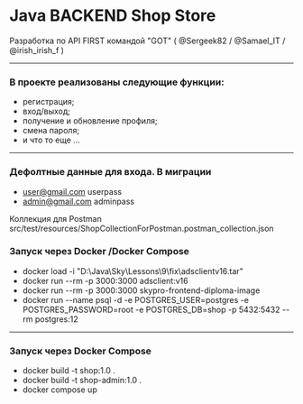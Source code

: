 # Java BACKEND Shop Store

Разработка по API FIRST командой "GOT" ( @Sergeek82 / @Samael_IT / @irish_irish_f )
___
### В проекте реализованы следующие функции:
- регистрация;
- вход/выход;
- получение и обновление профиля;
- смена пароля;
- и что то еще ...

--- 

### Дефолтные данные для входа. В миграции
- user@gmail.com userpass
- admin@gmail.com adminpass

Коллекция для Postman src/test/resources/ShopCollectionForPostman.postman_collection.json

### Запуск через Docker /Docker Compose
- docker load -i "D:\Java\Sky\Lessons\9\fix\adsclientv16.tar"
- docker run --rm -p 3000:3000 adsclient:v16
- docker run --rm -p 3000:3000 skypro-frontend-diploma-image
- docker run --name psql -d -e POSTGRES_USER=postgres -e POSTGRES_PASSWORD=root -e POSTGRES_DB=shop -p 5432:5432 --rm postgres:12
------------------------------------------------------------
### Запуск через Docker Compose
- docker build -t shop:1.0 .
- docker build -t shop-admin:1.0 .
- docker compose up